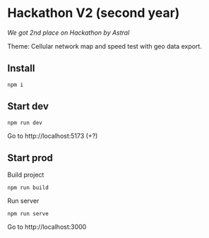 # Hackathon V2 (second year)
*We got 2nd place on Hackathon by Astral*

Theme: Cellular network map and speed test with geo data export.

## Install
```shell
npm i
```
## Start dev
```shell
npm run dev
```
Go to http://localhost:5173 (+?)
## Start prod
Build project
```shell
npm run build
```
Run server
```shell
npm run serve
```
Go to http://localhost:3000
